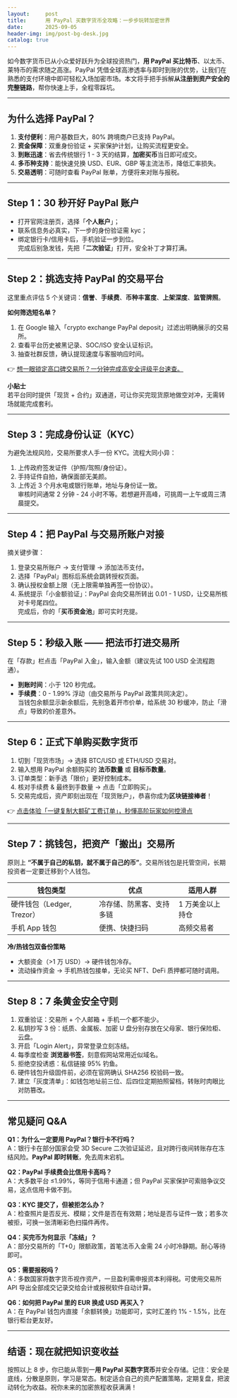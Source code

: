 ```yaml
---
layout:     post
title:      用 PayPal 买数字货币全攻略：一步步玩转加密世界
date:       2025-09-05
header-img: img/post-bg-desk.jpg
catalog: true
---
```


如今数字货币已从小众爱好跃升为全球投资热门，**用 PayPal 买比特币**、以太币、莱特币的需求随之高涨。PayPal 凭借全球高渗透率与即时到账的优势，让我们在熟悉的支付环境中即可轻松入场加密市场。本文将手把手拆解**从注册到资产安全的完整链路**，帮你快速上手，全程零踩坑。

---

## 为什么选择 PayPal？

1. **支付便利**：用户基数巨大，80% 跨境商户已支持 PayPal。
2. **资金保障**：双重身份验证 + 买家保护计划，让购买流程更安全。
3. **到账迅速**：省去传统银行 1 - 3 天的结算，**加密买币**当日即可成交。
4. **多币种支持**：能快速兑换 USD、EUR、GBP 等主流法币，降低汇率损失。
5. **交易透明**：可随时查看 PayPal 账单，方便将来对账与报税。

---

## Step 1：30 秒开好 PayPal 账户

* 打开官网注册页，选择「**个人账户**」；  
* 联系信息务必真实，下一步的身份验证需 kyc；  
* 绑定银行卡/信用卡后，手机验证一步到位。  
完成后别急发钱，先把「**二次验证**」打开，安全补丁才算打满。

---

## Step 2：挑选支持 PayPal 的交易平台

这里重点评估 5 个关键词：**信誉**、**手续费**、**币种丰富度**、**上架深度**、**监管牌照**。

**如何筛选短名单？**
1. 在 Google 输入「crypto exchange PayPal deposit」过滤出明确展示的交易所。  
2. 查看平台历史被黑记录、SOC/ISO 安全认证标识。  
3. 抽查社群反馈，确认提现速度与客服响应时间。

👉 [想一眼锁定高口碑交易所？一分钟完成高安全评级平台速查。](https://okxdog.com/)

**小贴士**  
若平台同时提供「现货 + 合约」双通道，可让你买完现货原地做空对冲，无需转场就能完成套利。

---

## Step 3：完成身份认证（KYC）

为避免法规风险，交易所要求人手一份 KYC。流程大同小异：  
1. 上传政府签发证件（护照/驾照/身份证）。  
2. 手持证件自拍，确保面部无美颜。  
3. 上传近 3 个月水电或银行账单，地址与身份证一致。  
审核时间通常 2 分钟 - 24 小时不等。若想避开高峰，可挑周一上午或周三清晨提交。

---

## Step 4：把 PayPal 与交易所账户对接

摘关键步骤：  
1. 登录交易所账户 → 支付管理 → 添加法币支付。  
2. 选择「PayPal」图标后系统会跳转授权页面。  
3. 确认授权金额上限（无上限需单独再签一份协议）。  
4. 系统提示「小金额验证」：PayPal 会向交易所转出 0.01 - 1 USD，让交易所核对卡号尾四位。  
完成后，你的「**买币资金池**」即可实时充提。

---

## Step 5：秒级入账 —— 把法币打进交易所

在「存款」栏点击「PayPal 入金」，输入金额（建议先试 100 USD 全流程跑通）。  
* **到账时间**：小于 120 秒完成。  
* **手续费**：0 - 1.99% 浮动（由交易所与 PayPal 政策共同决定）。  
当钱包余额显示新余额后，先别急着开市价单，给系统 30 秒缓冲，防止「滑点」导致的价差意外。

---

## Step 6：正式下单购买数字货币

1. 切到「现货市场」→ 选择 BTC/USD 或 ETH/USD 交易对。  
2. 输入想用 PayPal 余额购买的 **法币数量** 或 **目标币数量**。  
3. 订单类型：新手选「限价」更好控制成本。  
4. 核对手续费 & 最终到手数量 → 点击「立即购买」。  
5. 交易完成后，资产即刻出现在「现货账户」，恭喜你成为**区块链接棒者**！

👉 [点击体验「一键复制大额矿工费订单」，秒懂高阶玩家如何控滑点](https://okxdog.com/)

---

## Step 7：挑钱包，把资产「搬出」交易所

原则上 **“不属于自己的私钥，就不属于自己的币”**。交易所钱包是托管空间，长期投资者一定要迁移到个人钱包。

| 钱包类型 | 优点 | 适用人群 |
|---|---|---|
| 硬件钱包（Ledger, Trezor）| 冷存储、防黑客、支持多链 | 1 万美金以上持仓 |
| 手机 App 钱包 | 便携、快捷扫码 | 高频交易者 |

**冷/热钱包双备份策略**  
* 大额资金（>1 万 USD）→ 硬件钱包冷存。  
* 流动操作资金 → 手机热钱包接单，无论买 NFT、DeFi 质押都可随时调用。

---

## Step 8：7 条黄金安全守则

1. 双重验证：交易所 + 个人邮箱 + 手机一个都不能少。  
2. 私钥抄写 3 份：纸质、金属板、加密 U 盘分别存放在父母家、银行保险柜、云盘。  
3. 开启「Login Alert」，异常登录立刻冻结。  
4. 每季度检查 **浏览器书签**，刻意假网站常用近似域名。  
5. 拒绝空投诱惑：私信链接 95% 钓鱼。  
6. 硬件钱包升级固件前，必须在官网确认 SHA256 校验码一致。  
7. 建立「灰度清单」：如钱包地址前三位、后四位定期拍照留档，转账时肉眼比对防篡改。

---

## 常见疑问 Q&A

**Q1：为什么一定要用 PayPal？银行卡不行吗？**  
A：银行卡在部分国家会受 3D Secure 二次验证延迟，且对跨行夜间转账存在冻结风险。**PayPal 即时转账**，免去周末宕机。

**Q2：PayPal 手续费会比信用卡高吗？**  
A：大多数平台 ≤1.99%，等同于信用卡通道；但 PayPal 买家保护可索赔争议交易，这点信用卡做不到。

**Q3：KYC 提交了，但被拒怎么办？**  
A：检查照片是否反光、模糊；文件是否在有效期；地址是否与证件一致；若多次被拒，可换一张清晰彩色扫描件再传。

**Q4：买完币为何显示「冻结」？**  
A：部分交易所的「T+0」限额政策，首笔法币入金需 24 小时冷静期。耐心等待即可。

**Q5：需要报税吗？**  
A：多数国家将数字货币视作资产，一旦盈利需申报资本利得税。可使用交易所 API 导出全部成交记录交给会计或报税软件自动计算。

**Q6：如何把 PayPal 里的 EUR 换成 USD 再买入？**  
A：在 PayPal 钱包内直接「余额转换」功能即可，实时汇差约 1% - 1.5%，比在银行柜台更友好。

---

## 结语：现在就把知识变收益

按照以上 8 步，你已能从零到一**用 PayPal 买数字货币**并安全存储。记住：安全是底线，分散是原则，学习是常态。制定适合自己的资产配置策略，定期复盘，把波动转化为收益。祝你未来的加密旅程收获满满！